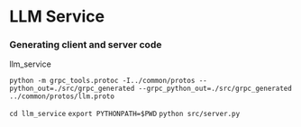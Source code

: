# LLM Service

### Generating client and server code

llm_service

`python -m grpc_tools.protoc -I../common/protos --python_out=./src/grpc_generated --grpc_python_out=./src/grpc_generated ../common/protos/llm.proto`


`cd llm_service`
`export PYTHONPATH=$PWD`
`python src/server.py`

